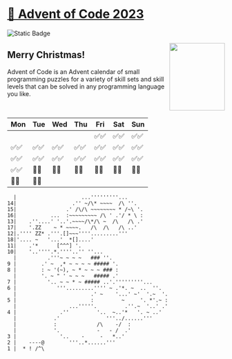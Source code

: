 # [🎄 Advent of Code 2023](https://adventofcode.com/2023)
![Static Badge](https://img.shields.io/badge/⭐_Stars-38_of_50-gold)

<img src="https://theminimalistvegan.com/wp-content/uploads/2017/12/pexels-photo-704219.jpeg" align="right" height="156" width="128" style="object-fit:cover;object-position:-18px" />

## Merry Christmas!
Advent of Code is an Advent calendar of small programming puzzles for a variety of skill sets and skill levels that can be solved in any programming language you like.

<br/>

| Mon   | Tue   | Wed   | Thu   | Fri   | Sat   | Sun   |
|-------|-------|-------|-------|-------|-------|-------|
|       |       |       |       | ✅✅ | ✅✅ | ✅✅ |
| ✅✅ | ✅✅ | ✅✅ | ✅✅ | ✅✅ | ✅✅ | ✅✅ |
| ✅✅ | ✅✅ | ✅✅ | ✅✅ | ✅✅ | ✅✅ | ✅✅ |
| ✅✅ | 🔲🔲 | 🔲🔲 | 🔲🔲 | 🔲🔲 | 🔲🔲 | 🔲🔲 |
| 🔲🔲 | 🔲🔲 |       |       |       |       |       |


```
  |                     ...'''''''''...
14|                  .'' ~/\* ~~~~  /\ ''.
15|                .' /\/\ ~~~~~~~~ * /~\ '.
16|           ...  :~~~~~~~~~ /\ ' .'/ * \ :
13|    .''....' '..'.~~~~/\*/\ ~  /\   /\ .'
17|    '.ZZ    ~ * ~~~~.   /\  /\   /\ ..'
12|.'''' ZZ* .'''.[]~~~''''.........'''
18|'.... ~   '...'  *[]....'
11|    .'*      [^^^] '.
10|    '..''''.*.''''..'' ''...
  |          .'''~ ~ ~ ~   ### ''.
9 |        .' ~  ,* ~ ~ ~ ~ ##### '.
8 |        : ~ '(~), ~ * ~ ~ ~ ### :
  |        '. ~ " ' ~ ~ ~   ##### .'    
7 |          '.. ~ ~ * ~ ##### ..'.'''''''''...
6 |             '''.........'''' ~ .'*. ~  ..  ''.
  |                        .' ~    '...' ~'  '.~  '.
5 |                        :         ~     '. *'.~ :
  |                 ...'''''.         .''.~  '..' .'
4 |              .''         '..  ~..'*   '. ~ ..'
  |            .'               '''../......'''
  |            :             /\    -/  : 
  |            '.            -   - /  .'
3 |              '..    -     -   *..'
2 |    ----@        '''..*......'''
1 |  * ! /^\
```

